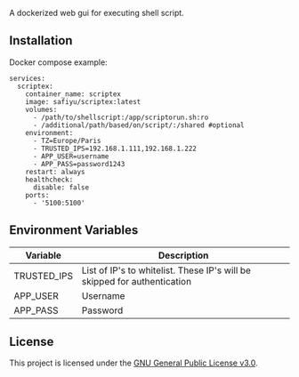 A dockerized web gui for executing shell script.

## Installation

Docker compose example:
```
services:
  scriptex:
    container_name: scriptex
    image: safiyu/scriptex:latest
    volumes:
      - /path/to/shellscript:/app/scriptorun.sh:ro
      - /additional/path/based/on/script/:/shared #optional
    environment:
      - TZ=Europe/Paris
      - TRUSTED_IPS=192.168.1.111,192.168.1.222
      - APP_USER=username
      - APP_PASS=password1243
    restart: always
    healthcheck:
      disable: false
    ports:
      - '5100:5100'
```
## Environment Variables

| Variable    | Description                                                               |
|-------------|---------------------------------------------------------------------------|
| TRUSTED_IPS | List of IP's to whitelist. These IP's will be skipped for authentication  |
| APP_USER    | Username                                                                  |
| APP_PASS    | Password                                                                  |

## License

This project is licensed under the [GNU General Public License v3.0](LICENSE).
